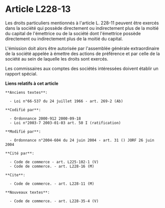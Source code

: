 # Article L228-13

Les droits particuliers mentionnés à l'article L. 228-11 peuvent être exercés dans la société qui possède directement ou
indirectement plus de la moitié du capital de l'émettrice ou de la société dont l'émettrice possède directement ou
indirectement plus de la moitié du capital.

L'émission doit alors être autorisée par l'assemblée générale extraordinaire de la société appelée à émettre des actions de
préférence et par celle de la société au sein de laquelle les droits sont exercés.

Les commissaires aux comptes des sociétés intéressées doivent établir un rapport spécial.

**Liens relatifs à cet article**

	**Anciens textes**:

	  - Loi n°66-537 du 24 juillet 1966 - art. 269-2 (Ab)

	**Codifié par**:

	  - Ordonnance 2000-912 2000-09-18
	  - Loi n°2003-7 2003-01-03 art. 50 I (ratification)

	**Modifié par**:

	  - Ordonnance n°2004-604 du 24 juin 2004 - art. 31 () JORF 26 juin 2004

	**Cité par**:

	  - Code de commerce - art. L225-102-1 (V)
	  - Code de commerce. - art. L228-16 (M)

	**Cite**:

	  - Code de commerce. - art. L228-11 (M)

	**Nouveaux textes**:

	  - Code de commerce. - art. L228-35-4 (V)
